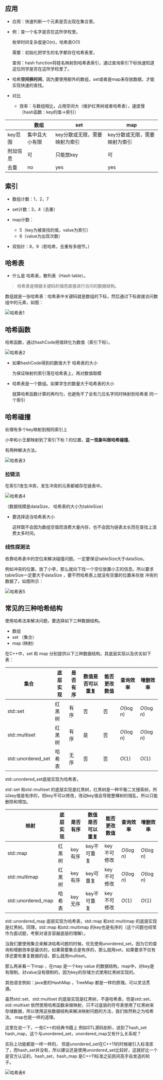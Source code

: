 

## 应用

+ 应用：快速判断一个元素是否出现在集合里。

+ 例：查一个名字是否在这所学校里。

  枚举时间复杂度是O(n)，哈希表O(1)

  需要：初始化把学生的名字都存在哈希表里，

  查询：hash function将姓名映射到哈希表索引，通过查询索引下标快速知道这位同学是否在这所学校里了。

+ 哈希**空间换时间**，因为要使用额外的数组，set或者是map来存放数据，才能实现快速的查找。

+ 对比 

  +  效率：与数组相比，占用空间大（维护红黑树或者哈希表），速度慢（hash函数：key的值->索引）

|          | 数组           | set                           | map                           |
| -------- | -------------- | ----------------------------- | ----------------------------- |
| key范围  | 集中且大小有限 | key分散或无限，需要映射为索引 | key分散或无限，需要映射为索引 |
| 附加信息 | 可             | 只能放key                     | 可                            |
| 去重     | no             | yes                           | yes                           |



## 索引

+ 数组计数：1，2，7

+ set计数：3，4（去重）

+ map计数：

  + 5（key为被查找的值，value为索引）
  + 6（value为出现次数）
+ 双指针：8，9（若哈希，去重有多细节。）



## 哈希表

+ 什么是 哈希表，散列表（Hash table）。

> 哈希表是根据关键码的值而直接进行访问的数据结构。

数组就是一张哈希表：哈希表中关键码就是数组的下标，然后通过下标直接访问数组中的元素，如图：

![哈希表1](https://img-blog.csdnimg.cn/20210104234805168.png)

## 

## 哈希函数

哈希函数，通过hashCode把值转化为数值（索引下标）。

![哈希表2](https://img-blog.csdnimg.cn/2021010423484818.png)

+ 如果hashCode得到的数值大于 哈希表的大小

  为保证映射的索引落在哈希表上，再对数值取模

+ 哈希表是一个数组。如果学生的数量大于哈希表的大小

  就算哈希函数计算的再均匀，也避免不了会有几位名字同时映射到哈希表 同一个索引

  

## 哈希碰撞

处理有多个key映射到相同索引上

小李和小王都映射到了索引下标 1 的位置，**这一现象叫做哈希碰撞**。

有两种解决方法。

![哈希表3](https://img-blog.csdnimg.cn/2021010423494884.png)



### 拉链法

在索引1发生冲突，发生冲突的元素都被存在链表中。 

![哈希表4](https://img-blog.csdnimg.cn/20210104235015226.png)

（数据规模是dataSize， 哈希表的大小为tableSize）

+ 要选择适当哈希表大小

  这样既不会因为数组空值而浪费大量内存，也不会因为链表太长而在查找上浪费太多时间。

### 线性探测法

依靠哈希表中的空位来解决碰撞问题。一定要保证tableSize大于dataSize。 

例如冲突的位置，放了小李，那么就向下找一个空位放置小王的信息。所以要求tableSize一定要大于dataSize ，要不然哈希表上就没有空置的位置来存放 冲突的数据了。如图所示：

![哈希表5](https://img-blog.csdnimg.cn/20210104235109950.png)

 

## 常见的三种哈希结构

使用哈希法来解决问题，要选择如下三种数据结构。

* 数组
* set （集合）
* map (映射)

在C++中，set 和 map 分别提供以下三种数据结构，其底层实现以及优劣如下表：

|集合 |底层实现 | 是否有序 |数值是否可以重复 | 能否更改数值|查询效率 |增删效率|
|---|---| --- |---| --- | --- | ---|
|std::set |红黑树 |有序 |否 |否 | $O(\log n)$|$O(\log n)$ |
|std::multiset | 红黑树|有序 |是 | 否| $O(\log n)$ |$O(\log n)$ |
|std::unordered_set |哈希表 |无序 |否 |否 |$O(1)$ | $O(1)$|

std::unordered_set底层实现为哈希表，

std::set 和std::multiset 的底层实现是红黑树，红黑树是一种平衡二叉搜索树，所以key值是有序的，但key不可以修改，改动key值会导致整棵树的错乱，所以只能删除和增加。

|映射 |底层实现 | 是否有序 |数值是否可以重复 | 能否更改数值|查询效率 |增删效率|
|---|---| --- |---| --- | --- | ---|
|std::map |红黑树 |key有序 |key不可重复 |key不可修改 | $O(\log n)$|$O(\log n)$ |
|std::multimap | 红黑树|key有序 | key可重复 | key不可修改|$O(\log n)$ |$O(\log n)$ |
|std::unordered_map |哈希表 | key无序 |key不可重复 |key不可修改 |$O(1)$ | $O(1)$|

std::unordered_map 底层实现为哈希表，std::map 和std::multimap 的底层实现是红黑树。同理，std::map 和std::multimap 的key也是有序的（这个问题也经常作为面试题，考察对语言容器底层的理解）。

当我们要使用集合来解决哈希问题的时候，优先使用unordered_set，因为它的查询和增删效率是最优的，如果需要集合是有序的，那么就用set，如果要求不仅有序还要有重复数据的话，那么就用multiset。

那么再来看一下map ，在map 是一个key value 的数据结构，map中，对key是有限制，对value没有限制的，因为key的存储方式使用红黑树实现的。

其他语言例如：java里的HashMap ，TreeMap 都是一样的原理。可以灵活贯通。

虽然std::set、std::multiset 的底层实现是红黑树，不是哈希表，但是std::set、std::multiset 依然使用哈希函数来做映射，只不过底层的符号表使用了红黑树来存储数据，所以使用这些数据结构来解决映射问题的方法，我们依然称之为哈希法。 map也是一样的道理。

这里在说一下，一些C++的经典书籍上 例如STL源码剖析，说到了hash_set hash_map，这个与unordered_set，unordered_map又有什么关系呢？

实际上功能都是一样一样的， 但是unordered_set在C++11的时候被引入标准库了，而hash_set并没有，所以建议还是使用unordered_set比较好，这就好比一个是官方认证的，hash_set，hash_map 是C++11标准之前民间高手自发造的轮子。

![哈希表6](https://img-blog.csdnimg.cn/20210104235134572.png)

 
